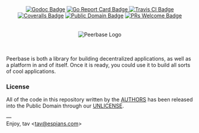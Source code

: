 <div align="center">
    <a href="https://godoc.org/peerbase.net/go"><img src="https://godoc.org/peerbase.net/go?status.svg" alt="Godoc Badge"></a>
    <a href="https://goreportcard.com/report/peerbase.net/go"><img src="https://goreportcard.com/badge/peerbase.net/go" alt="Go Report Card Badge">
    <a href="https://travis-ci.org/peerbase/peerbase"><img src="https://travis-ci.org/peerbase/peerbase.svg?branch=master" alt="Travis CI Badge"></a>
    <a href="https://coveralls.io/github/peerbase/peerbase"><img src="https://img.shields.io/coveralls/peerbase/peerbase.svg" alt="Coveralls Badge"></a>
    <a href="https://github.com/peerbase/peerbase/blob/master/UNLICENSE.md"><img src="https://img.shields.io/badge/license-public_domain-brightgreen.svg" alt="Public Domain Badge"></a>
    <a href="https://opensource.guide/how-to-contribute/"><img src="https://img.shields.io/badge/PRs-welcome_%F0%9F%91%8D-brightgreen.svg" alt="PRs Welcome Badge"></a>
</div>

<div align="center">
    <br><br>
    <img src="https://peerbase.github.io/static/peerbase.svg" alt="Peerbase Logo">
    <br><br><br>
</div>

Peerbase is both a library for building decentralized applications, as well as  
a platform in and of itself. Once it is ready, you could use it to build all sorts  
of cool applications.

### License

All of the code in this repository written by the [AUTHORS] has been released  
into the Public Domain through our [UNLICENSE].

—  
Enjoy, tav &lt;tav@espians.com&gt;

[authors]: https://github.com/peerbase/peerbase/blob/master/AUTHORS.yaml
[unlicense]: https://github.com/peerbase/peerbase/blob/master/UNLICENSE.md
